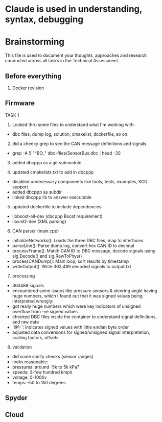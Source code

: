 # Claude is used in understanding, syntax, debugging
# Brainstorming

This file is used to document your thoughts, approaches and research conducted across all tasks in the Technical Assessment.

## Before everything

1. Docker revision

## Firmware

TASK 1

1. Looked thru some files to understand what I'm working with:
- dbc files, dump log, solution, cmakelist, dockerfile, so on.

2. did a cheeky grep to see the CAN message definitions and signals
- grep -A 5 "^BO_" dbc-files/SensorBus.dbc | head -30

3. added dbcppp as a git submodule

4. updated cmakelists.txt to add in dbcppp
- disabled unnecessary components like tools, tests, examples, KCD support
- added dbcppp as subdir
- linked dbcppp lib to answer executable

5. updated dockerfile to include dependencies
- libboost-all-dev (dbcppp Boost requirement)
- libxml2-dev (XML parsing)

6. CAN parser (main.cpp)
- initializeNetworks(): Loads the three DBC files, map to interfaces
- parseLine(): Parse dump.log,  convert hex CAN ID to decimal
- processFrame(): Match CAN ID to DBC message, decode signals using sig.Decode() and sig.RawToPhys()
- processCANDump(): Main loop, sort results by timestamp
- writeOutput(): Write 363,489 decoded signals to output.txt

7. processing
- 363489 signals
- encountered some issues like pressure sensors & steering angle having huge numbers,
which i found out that it was signed values being interpreted wrongly:
- got really huge numbers which were key indicators of unsigned overflow from -ve signed values
- checked DBC files inside the container to understand signal definitions, and raw data
- '@1-': indicates signed values with little endian byte order
- adjusted data conversions for signed/unsigned signal interpretation, scaling factors, offsets

8. validation
- did some sanity checks (sensor ranges)
- looks reasonable:
- pressures: around -5k to 5k kPa?
- speeds: 0-few hundred kmph
- voltage: 0-1000v
- temps: -50 to 150 degrees

## Spyder

## Cloud